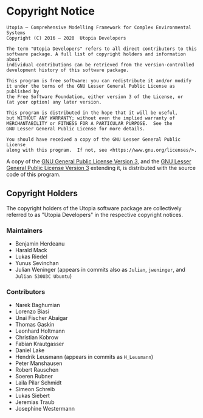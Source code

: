 # Copyright Notice

    Utopia — Comprehensive Modelling Framework for Complex Environmental Systems
    Copyright (C) 2016 – 2020  Utopia Developers

    The term "Utopia Developers" refers to all direct contributors to this
    software package. A full list of copyright holders and information about
    individual contributions can be retrieved from the version-controlled
    development history of this software package.

    This program is free software: you can redistribute it and/or modify
    it under the terms of the GNU Lesser General Public License as published by
    the Free Software Foundation, either version 3 of the License, or
    (at your option) any later version.

    This program is distributed in the hope that it will be useful,
    but WITHOUT ANY WARRANTY; without even the implied warranty of
    MERCHANTABILITY or FITNESS FOR A PARTICULAR PURPOSE.  See the
    GNU Lesser General Public License for more details.

    You should have received a copy of the GNU Lesser General Public License
    along with this program.  If not, see <https://www.gnu.org/licenses/>.

A copy of the [GNU General Public License Version 3], and the
[GNU Lesser General Public License Version 3] extending it, is distributed with
the source code of this program.

## Copyright Holders

The copyright holders of the Utopia software package are collectively referred
to as "Utopia Developers" in the respective copyright notices.

### Maintainers

* Benjamin Herdeanu
* Harald Mack
* Lukas Riedel
* Yunus Sevinchan
* Julian Weninger (appears in commits also as `Julian`, `jweninger`, and
  `Julian 530U3C Ubuntu`)

### Contributors

* Narek Baghumian
* Lorenzo Biasi
* Unai Fischer Abaigar
* Thomas Gaskin
* Leonhard Holtmann
* Christian Kobrow
* Fabian Krautgasser
* Daniel Lake
* Hendrik Leusmann (appears in commits as `H_Leusmann`)
* Peter Manshausen
* Robert Rauschen
* Soeren Rubner
* Laila Pilar Schmidt
* Simeon Schreib
* Lukas Siebert
* Jeremias Traub
* Josephine Westermann

[GNU General Public License Version 3]: https://www.gnu.org/licenses/gpl-3.0.en.html
[GNU Lesser General Public License Version 3]: https://www.gnu.org/licenses/lgpl-3.0.en.html
